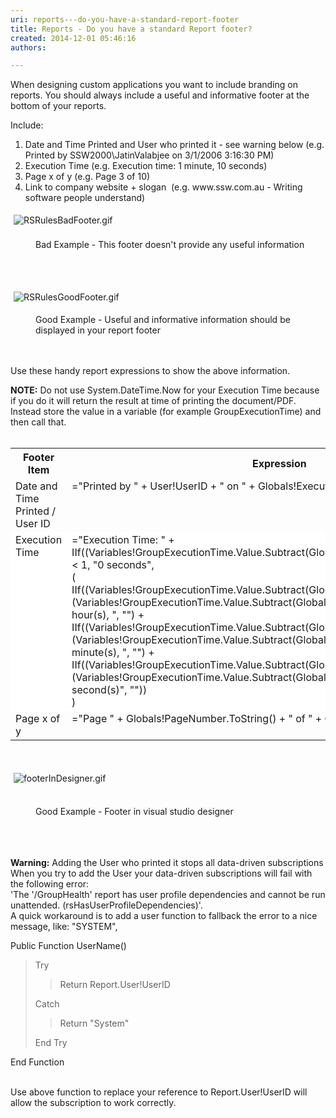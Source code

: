 ```yaml
---
uri: reports---do-you-have-a-standard-report-footer
title: Reports - Do you have a standard Report footer?
created: 2014-12-01 05:46:16
authors:

---
```





<span class='intro'> <p>When designing custom applications you want to include branding on reports. 
                    You should always include a useful and informative footer at the bottom of your reports.<br></p> </span>

<div>Include&#58;</div><ol><li>​​Date and Time Printed and User who printed it - see warning below (e.g. Printed by SSW2000\JatinValabjee on 3/1/2006 3&#58;16&#58;30 PM)<br></li><li>Execution Time (e.g. Execution time&#58; 1 minute, 10 seconds)<br></li><li>Page x of y (e.g. Page 3 of 10)<br></li><li>Link to company website + slogan&#160; (e.g. www.ssw.com.au - Writing software people understand)<br></li></ol><div>
   <img alt="RSRulesBadFooter.gif" src="/SiteAssets/reports-do-you-have-a-standard-report-footer/RSRulesBadFooter.gif" style="margin&#58;5px;" />
   <br>&#160;</div><dd class="ssw15-rteElement-FigureBad">Bad Example - This footer doesn't provide any useful information </dd><p>
   <br>&#160;</p><p>
   <img alt="RSRulesGoodFooter.gif" src="/SiteAssets/reports-do-you-have-a-standard-report-footer/RSRulesGoodFooter.gif" style="margin&#58;5px;" />&#160;</p><dd class="ssw15-rteElement-FigureGood">Good Example - Useful and informative information should be displayed in your report footer</dd><div class="ssw15-rteElement-FigureGood">
   <br>&#160;</div><p>Use these handy report expressions to show the above information.</p><p><strong>NOTE&#58;</strong> Do not&#160;use System.DateTime.Now​ for your Execution Time because if you do it will return the result at time of printing the document/PDF.&#160; Instead store the value in a variable (for example GroupExecutionTime) and then call that.<br><br></p><table class="clsSSWTable" border="0" cellspacing="0" cellpadding="5"><tbody><tr><th>Footer Item</th><th>Expression</th><th>Sample Output</th></tr><tr><td valign="top">Date and Time Printed / User ID</td><td valign="top">=&quot;Printed by &quot; + User!UserID + &quot; on &quot; + 
                            Globals!ExecutionTime.ToString()</td><td valign="top">Printed by SSW2000\JatinValabjee on 3/1/2006 3&#58;16&#58;30 PM</td></tr><tr style="background-color&#58;white;"><td valign="top">Execution Time</td><td valign="top">
                            =&quot;Execution Time&#58; &quot; +<br>
                            IIf((Variables!GroupExecutionTime.Value.Subtract(Globals!ExecutionTime).TotalSeconds &lt; 1, &quot;0 
                            seconds&quot;,
                            <br>
                            (<br>
                            IIf((Variables!GroupExecutionTime.Value.Subtract(Globals!ExecutionTime).Hours &gt; 0, (Variables!GroupExecutionTime.Value.Subtract(Globals!ExecutionTime).Hours &amp; &quot; hour(s), &quot;, &quot;&quot;) +<br>
                            IIf((Variables!GroupExecutionTime.Value.Subtract(Globals!ExecutionTime).Minutes &gt; 0, (Variables!GroupExecutionTime.Value.Subtract(Globals!ExecutionTime).Minutes &amp; &quot; minute(s), &quot;, 
                            &quot;&quot;) +<br>
                            IIf((Variables!GroupExecutionTime.Value.Subtract(Globals!ExecutionTime).Seconds &gt; 0, (Variables!GroupExecutionTime.Value.Subtract(Globals!ExecutionTime).Seconds &amp; &quot; second(s)&quot;, &quot;&quot;))<br>
                            )
                        </td><td valign="top">Execution time&#58; 1 minute, 10 seconds</td></tr><tr><td valign="top">
                            Page x of y
                        </td><td valign="top">
                            =&quot;Page &quot; + Globals!PageNumber.ToString() + &quot; of &quot; + 
                            Globals!TotalPages.ToString()</td><td valign="top">
                            Page 3 of 10</td></tr></tbody></table>​​​
<br><p></p><p><img alt="footerInDesigner.gif" src="/SiteAssets/reports-do-you-have-a-standard-report-footer/footerInDesigner.gif" style="margin&#58;5px;" /><br>&#160;</p><dd class="ssw15-rteElement-FigureGood">Good Example - Footer in visual studio designer</dd><div><br>&#160;</div><p><br><strong>Warning&#58;</strong> Adding the User who printed it stops all data-driven subscriptions 
   <br>When you try to add the User your data-driven subscriptions will fail with the following error&#58;<br>'The '/GroupHealth' report has user profile dependencies and cannot be run unattended. (rsHasUserProfileDependencies)'. 
   <br>A quick workaround is to add a user function to fallback the error to a nice message, like&#58; &quot;SYSTEM&quot;, 
   </p><p class="ssw15-rteElement-GreyBox"><div dir="ltr"> Public Function UserName()</div><blockquote dir="ltr" style="margin-right&#58;0px;"><div>Try</div><blockquote dir="ltr" style="margin-right&#58;0px;"><div>Return Report.User!UserID</div></blockquote><div dir="ltr">Catch<br></div><blockquote dir="ltr" style="margin-right&#58;0px;"><div dir="ltr">Return &quot;System&quot;<br> </div></blockquote><div dir="ltr">End Try</div></blockquote><div dir="ltr">End Function 
&#160;&#160; </div></p><p>
   <br>Use above function to replace your reference to Report.User!UserID will allow the subscription to work correctly. 
   <br></p>


